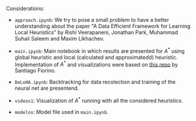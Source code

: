 Considerations:

- `approach.ipynb`: We try to pose a small problem to have a better understanding about the paper "A Data Efficient Framework for Learning Local Heuristics" by Rishi Veerapaneni, Jonathan Park, Muhammad Suhail Saleem and Maxim Likhachev.

- `main.ipynb`: Main notebook in which results are presented for $A^*$ using global heuristic and local (calculated and approximatedd) heuristic. Implementation of $A^*$ and visualizations were based on [this repo](https://github.com/santifiorino/maps-pathfinding/blob/main/pathfinding.ipynb) by Santiago Fiorino.

- `DeLoHA.ipynb`: Backtracking for data recolection and training of the neural net are presentend.

- `videos1`: Visualization of $A^*$ running with all the considered heuristics.

- `modelos`: Model file used in `main.ipynb`.